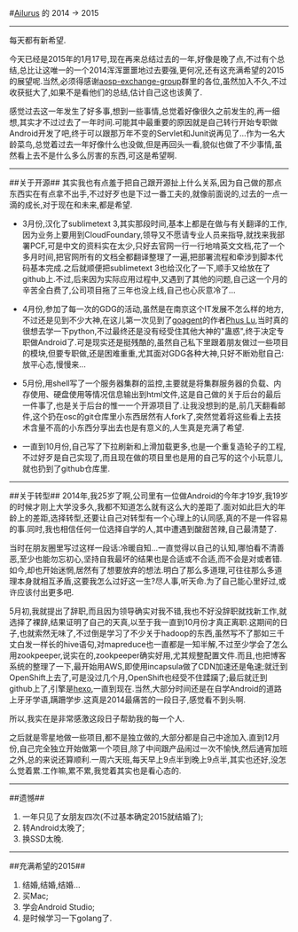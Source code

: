 #[Ailurus](www.easydone.cn) 的 2014 -> 2015

---

每天都有新希望.

今天已经是2015年的1月17号,现在再来总结过去的一年,好像是晚了点,不过有个总结,总比让这唯一的一个2014浑浑噩噩地过去要强,更何况,还有这充满希望的2015的展望呢.当然,必须得感谢[aosp-exchange-group](https://github.com/aosp-exchange-group)群里的各位,虽然加入不久,不过收获挺大了,如果不是看他们的总结,估计自己这也该黄了.

感觉过去这一年发生了好多事,想到一些事情,总觉着好像很久之前发生的,再一细想,其实才不过过去了一年时间.可能其中最重要的原因就是自己转行开始专职做Android开发了吧,终于可以跟那万年不变的Servlet和Junit说再见了...作为一名大龄菜鸟,总觉着过去一年好像什么也没做,但是再回头一看,貌似也做了不少事情,虽然看上去不是什么多么厉害的东西,可这是希望啊.

---

##关于开源##
其实我也有点羞于把自己跟开源扯上什么关系,因为自己做的那点东西实在有点拿不出手,不过好歹也是下过一番工夫的,就像前面说的,过去的一点一滴的成长,对于现在和未来,都是希望.

 - 3月份,汉化了sublimetext 3,其实那段时间,基本上都是在做与有关翻译的工作,因为业务上要用到CloudFoundary,领导又不愿请专业人员来指导,就找来我部署PCF,可是中文的资料实在太少,只好去官网一行一行地啃英文文档,花了一个多月时间,把官网所有的文档全都翻译整理了一遍,把部署流程和牵涉到脚本代码基本完成.之后就顺便把sublimetext 3也给汉化了一下,顺手又给放在了github上.不过,后来因为实际应用过程中,又遇到了其他的问题,自己这一个月的辛苦全白费了,公司项目拖了三年也没上线,自己也心灰意冷了...

 - 4月份,参加了每一次的GDG的活动,虽然是在南京这个IT发展不怎么样的地方,不过还是见到不少大神,在这儿第一次见到了[goagent](https://github.com/goagent/goagent)的作者[Phus Lu](https://github.com/phuslu),当时真的很想去学一下python,不过最终还是没有经受住其他大神的"蛊惑",终于决定专职做Android了.可是现实还是挺残酷的,虽然自己私下里跟着朋友做过一些项目的模块,但要专职做,还是困难重重,尤其面对GDG各种大神,只好不断劝慰自己:放平心态,慢慢来...

 - 5月份,用shell写了一个服务器集群的监控,主要就是将集群服务器的负载、内存使用、硬盘使用等情况信息输出到html文件,这是自己做的关于后台的最后一件事了,也是关于后台的惟一一个开源项目了.让我没想到的是,前几天翻看邮件,这个扔在osc的git仓库里小东西居然有人fork了,突然觉着将这些看上去技术含量不高的小东西分享出去也是有意义的,人生真是充满了希望.

 - 一直到10月份,自己写了下拉刷新和上滑加载更多,也是一个重复造轮子的工程,不过好歹是自己实现了,而且现在做的项目里也是用的自己写的这个小玩意儿,就也扔到了github仓库里.

---

##关于转型##
2014年,我25岁了啊,公司里有一位做Android的今年才19岁,我19岁的时候才刚上大学没多久,我都不知道怎么就有这么大的差距了.面对如此巨大的年龄上的差距,选择转型,还要让自己对转型有一个心理上的认同感,真的不是一件容易的事.同时,我也相信任何一位选择自学的人,其中遭遇到酸甜苦辣,自己最清楚了.

当时在朋友圈里写过这样一段话:冷暖自知...一直觉得以自己的认知,哪怕看不清善恶,至少也能勿忘初心,坚持自我最坏的结果也是合适或不合适,而不会是对或者错.如今,却也开始迷惘,居然有了想要放弃的想法.明白了那么多道理,可往往那么多道理本身就相互矛盾,这要我怎么过好这一生?尽人事,听天命.为了自己能心里好过,或许应该付出更多吧.

5月初,我就提出了辞职,而且因为领导确实对我不错,我也不好没辞职就找新工作,就选择了裸辞,结果证明了自己的天真,以至于我一直到10月份才真正离职.这期间的日子,也就索然无味了,不过倒是学习了不少关于hadoop的东西,虽然写不了那如三千丈白发一样长的hive语句,对mapreduce也一直都是一知半解,不过至少学会了怎么用zookpeeper,说实在的,zookpeeper确实好用,尤其规整配置文件.而且,也把博客系统的整理了一下,最开始用AWS,即使用incapsula做了CDN加速还是龟速;就迁到OpenShift上去了,可是没过几个月,OpenShift也经受不住蹂躏了;最后就迁到github上了,引擎是[hexo](http://hexo.io/),一直到现在.当然,大部分时间还是在自学Android的道路上牙牙学语,蹒跚学步.这真是2014最痛苦的一段日子,感觉看不到头啊.

所以,我实在是非常感激这段日子帮助我的每一个人.

之后就是零星地做一些项目,都不是独立做的,大部分都是自己中途加入.直到12月份,自己完全独立开始做第一个项目,除了中间跟产品闹过一次不愉快,然后通宵加班之外,总的来说还算顺利.一周六天班,每天早上9点半到晚上9点半,其实也还好,没怎么觉着累.工作嘛,累不累,我觉着其实也是看心态的.

---

##遗憾##
1. 一年只见了女朋友四次(不过基本确定2015就结婚了);
2. 转Android太晚了;
3. 换SSD太晚.

---

##充满希望的2015##
1. 结婚,结婚,结婚...
2. 买Mac;
3. 学会Android Studio;
4. 是时候学习一下golang了.

